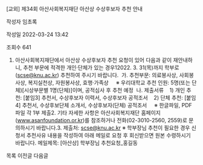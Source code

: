 [교외] 제34회 아산사회복지재단 아산상 수상후보자 추천 안내



작성자
임초록


작성일
2022-03-24 13:42


조회수
641




1. ﻿아산사회복지재단에서 아산상 수상후보자 추천 요청이 있어 다음과 같이 재안내하니, 추천 부문에 적격한 개인·단체가 있는 경우12022. 3. 31(목)까지 학부로(scse@knu.ac.kr) 추천하여 주시기 바랍니다.  가. 추천부문: 의료봉사상, 사회봉사상, 복지실천상, 자원봉사상, 효행·가족상     ※ 우리대학교 추천 인원: 5명(또는 단체)[시상부문별 1명(단체)]이며, 공적심사 후 추천 예정  나. 제출서류    1) 개인 추천: [붙임3] 추천서, 수상후보자 이력서, 수상후보자 공적조서    2) 단체 추천: [붙임4] 추천서, 수상후보단체 소개서, 수상후보자(단체) 공적조서     ※ 한글파일, PDF파일 각 1부 제출2. 기타 자세한 사항은 아산사회복지재단 홈페이지(www.asanfoundation.or.kr)를 참조하거나 전화(02-3010-2560, 2559)로 문의하시기 바랍니다.3. 제출처: scse@knu.ac.kr ※ 학부장님 추천이 필요한 경우 신청서 추천사유 내용을 작성하여 아래 메일로 요청 후 회신받으면 원본 수령하시기 바랍니다. 메일제목: [아산상] 학부장님 추천요청\_홍길동





목록
이전글
다음글




